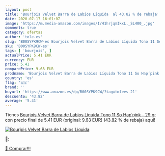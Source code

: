 ```yaml
---
layout: post
title: 'Bourjois Velvet Barra de Labios Líquida  al 43.82 % de rebaja'
date: 2020-07-17 16:01:07
image: 'https://m.media-amazon.com/images/I/41hrjqmIkxL._SL400_.jpg'
comments: true
category: ofertas
author: 'tole.es'
slug: 'B00SYPK9CW-es Bourjois Velvet Barra de Labios Líquida Tono 11 So...'
sku: 'B00SYPK9CW-es'
tags: [ 'bourjois', ]
actualPrice: 5.41 EUR
currency: EUR
price: 5.41
comparePrice: 9.63 EUR
prodname: 'Bourjois Velvet Barra de Labios Líquida Tono 11 So Hap’pink - 29 gr'
country: 'es'
flag: '🇪🇸'
brand: ''
buyurl: 'https://www.amazon.es/dp/B00SYPK9CW/?tag=tolees-21'
descuento: '43.82'
average: '5.41'
---
```


Tienes [Bourjois Velvet Barra de Labios Líquida Tono 11 So Hap’pink - 29 gr](https://www.amazon.es/dp/B00SYPK9CW/?tag=tolees-21) con precio final de  5.41 EUR (original: 9.63 EUR) (43.82 %  de rebaja) aqui!

[![Bourjois Velvet Barra de Labios Líquida ](https://m.media-amazon.com/images/I/41hrjqmIkxL._SL400_.jpg)](https://www.amazon.es/dp/B00SYPK9CW/?tag=tolees-21)

🔎:


[🛒 Comprar!!!](https://www.amazon.es/dp/B00SYPK9CW/?tag=tolees-21)
